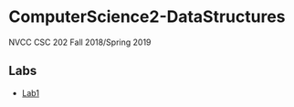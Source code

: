 # ComputerScience2-DataStructures
NVCC CSC 202 Fall 2018/Spring 2019

## Labs
 - [Lab1][1]

[1]:https://github.com/crickon/ComputerScience2-DataStructures/tree/master/Lab1

